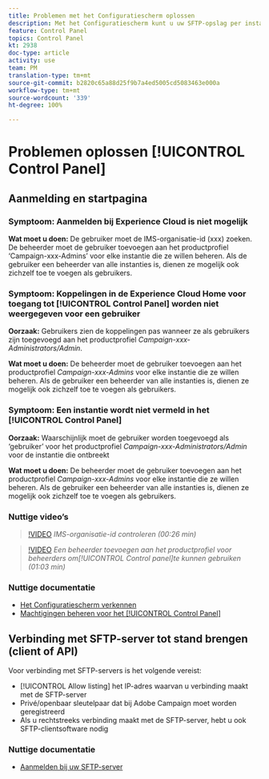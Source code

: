 ```yaml
---
title: Problemen met het Configuratiescherm oplossen
description: Met het Configuratiescherm kunt u uw SFTP-opslag per instantie controleren en beheren en IP-adressen aan de acceptatielijst toevoegen.
feature: Control Panel
topics: Control Panel
kt: 2938
doc-type: article
activity: use
team: PM
translation-type: tm+mt
source-git-commit: b2820c65a88d25f9b7a4ed5005cd5083463e000a
workflow-type: tm+mt
source-wordcount: '339'
ht-degree: 100%

---
```



# Problemen oplossen [!UICONTROL Control Panel]

## Aanmelding en startpagina

### Symptoom: Aanmelden bij Experience Cloud is niet mogelijk

**Wat moet u doen:**
De gebruiker moet de IMS-organisatie-id (xxx) zoeken. De beheerder moet de gebruiker toevoegen aan het productprofiel ‘Campaign-xxx-Admins’ voor elke instantie die ze willen beheren. Als de gebruiker een beheerder van alle instanties is, dienen ze mogelijk ook zichzelf toe te voegen als gebruikers.

### Symptoom: Koppelingen in de Experience Cloud Home voor toegang tot [!UICONTROL Control Panel] worden niet weergegeven voor een gebruiker

**Oorzaak:**
Gebruikers zien de koppelingen pas wanneer ze als gebruikers zijn toegevoegd aan het productprofiel _Campaign-xxx-Administrators/Admin_.

**Wat moet u doen:**
De beheerder moet de gebruiker toevoegen aan het productprofiel _Campaign-xxx-Admins_ voor elke instantie die ze willen beheren. Als de gebruiker een beheerder van alle instanties is, dienen ze mogelijk ook zichzelf toe te voegen als gebruikers.

### Symptoom: Een instantie wordt niet vermeld in het [!UICONTROL Control Panel]

**Oorzaak:**
Waarschijnlijk moet de gebruiker worden toegevoegd als ‘gebruiker’ voor het productprofiel _Campaign-xxx-Administrators/Admin_ voor de instantie die ontbreekt

**Wat moet u doen:**
De beheerder moet de gebruiker toevoegen aan het productprofiel _Campaign-xxx-Admins_ voor elke instantie die ze willen beheren. Als de gebruiker een beheerder van alle instanties is, dienen ze mogelijk ook zichzelf toe te voegen als gebruikers.

### Nuttige video’s

>[!VIDEO](https://video.tv.adobe.com/v/27183?quality=12)
*IMS-organisatie-id controleren (00:26 min)*

>[!VIDEO](https://video.tv.adobe.com/v/27147?quality=12)
*Een beheerder toevoegen aan het productprofiel voor beheerders om[!UICONTROL Control panel]te kunnen gebruiken (01:03 min)*

### Nuttige documentatie

* [Het Configuratiescherm verkennen](https://helpx.adobe.com/nl/campaign/kb/control-panel-overview.html)
* [Machtigingen beheren voor het [!UICONTROL Control Panel]](https://helpx.adobe.com/nl/campaign/kb/control-panel-access.html)

## Verbinding met SFTP-server tot stand brengen (client of API)

Voor verbinding met SFTP-servers is het volgende vereist:

* [!UICONTROL Allow listing] het IP-adres waarvan u verbinding maakt met de SFTP-server
* Privé/openbaar sleutelpaar dat bij Adobe Campaign moet worden geregistreerd
* Als u rechtstreeks verbinding maakt met de SFTP-server, hebt u ook SFTP-clientsoftware nodig

### Nuttige documentatie

* [Aanmelden bij uw SFTP-server](https://helpx.adobe.com/nl/campaign/kb/control-panel-sftp.html#LoggingintoyourSFTPserver)

